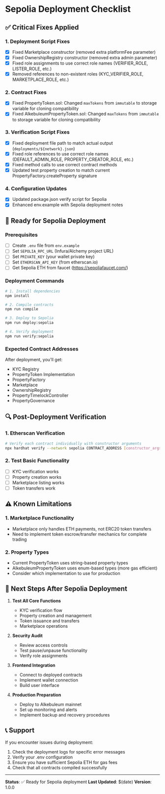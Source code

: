# Sepolia Deployment Checklist

## ✅ Critical Fixes Applied

### 1. Deployment Script Fixes
- [x] Fixed Marketplace constructor (removed extra platformFee parameter)
- [x] Fixed OwnershipRegistry constructor (removed extra admin parameter)
- [x] Fixed role assignments to use correct role names (VERIFIER_ROLE, LISTER_ROLE, etc.)
- [x] Removed references to non-existent roles (KYC_VERIFIER_ROLE, MARKETPLACE_ROLE, etc.)

### 2. Contract Fixes
- [x] Fixed PropertyToken.sol: Changed `maxTokens` from `immutable` to storage variable for cloning compatibility
- [x] Fixed AlkebuleumPropertyToken.sol: Changed `maxTokens` from `immutable` to storage variable for cloning compatibility

### 3. Verification Script Fixes
- [x] Fixed deployment file path to match actual output (`deployments/${network}.json`)
- [x] Fixed role references to use correct role names (DEFAULT_ADMIN_ROLE, PROPERTY_CREATOR_ROLE, etc.)
- [x] Fixed method calls to use correct contract methods
- [x] Updated test property creation to match current PropertyFactory.createProperty signature

### 4. Configuration Updates
- [x] Updated package.json verify script for Sepolia
- [x] Enhanced env.example with Sepolia deployment notes

## 🚀 Ready for Sepolia Deployment

### Prerequisites
- [ ] Create `.env` file from `env.example`
- [ ] Set `SEPOLIA_RPC_URL` (Infura/Alchemy project URL)
- [ ] Set `PRIVATE_KEY` (your wallet private key)
- [ ] Set `ETHERSCAN_API_KEY` (from etherscan.io)
- [ ] Get Sepolia ETH from faucet (https://sepoliafaucet.com/)

### Deployment Commands
```bash
# 1. Install dependencies
npm install

# 2. Compile contracts
npm run compile

# 3. Deploy to Sepolia
npm run deploy:sepolia

# 4. Verify deployment
npm run verify:sepolia
```

### Expected Contract Addresses
After deployment, you'll get:
- KYC Registry
- PropertyToken Implementation
- PropertyFactory
- Marketplace
- OwnershipRegistry
- PropertyTimelockController
- PropertyGovernance

## 🔍 Post-Deployment Verification

### 1. Etherscan Verification
```bash
# Verify each contract individually with constructor arguments
npx hardhat verify --network sepolia CONTRACT_ADDRESS [constructor_args]
```

### 2. Test Basic Functionality
- [ ] KYC verification works
- [ ] Property creation works
- [ ] Marketplace listing works
- [ ] Token transfers work

## ⚠️ Known Limitations

### 1. Marketplace Functionality
- Marketplace only handles ETH payments, not ERC20 token transfers
- Need to implement token escrow/transfer mechanics for complete trading

### 2. Property Types
- Current PropertyToken uses string-based property types
- AlkebuleumPropertyToken uses enum-based types (more gas efficient)
- Consider which implementation to use for production

## 🎯 Next Steps After Sepolia Deployment

1. **Test All Core Functions**
   - KYC verification flow
   - Property creation and management
   - Token issuance and transfers
   - Marketplace operations

2. **Security Audit**
   - Review access controls
   - Test pause/unpause functionality
   - Verify role assignments

3. **Frontend Integration**
   - Connect to deployed contracts
   - Implement wallet connection
   - Build user interface

4. **Production Preparation**
   - Deploy to Alkebuleum mainnet
   - Set up monitoring and alerts
   - Implement backup and recovery procedures

## 📞 Support

If you encounter issues during deployment:
1. Check the deployment logs for specific error messages
2. Verify your .env configuration
3. Ensure you have sufficient Sepolia ETH for gas fees
4. Check that all contracts compiled successfully

---

**Status**: ✅ Ready for Sepolia deployment
**Last Updated**: $(date)
**Version**: 1.0.0
